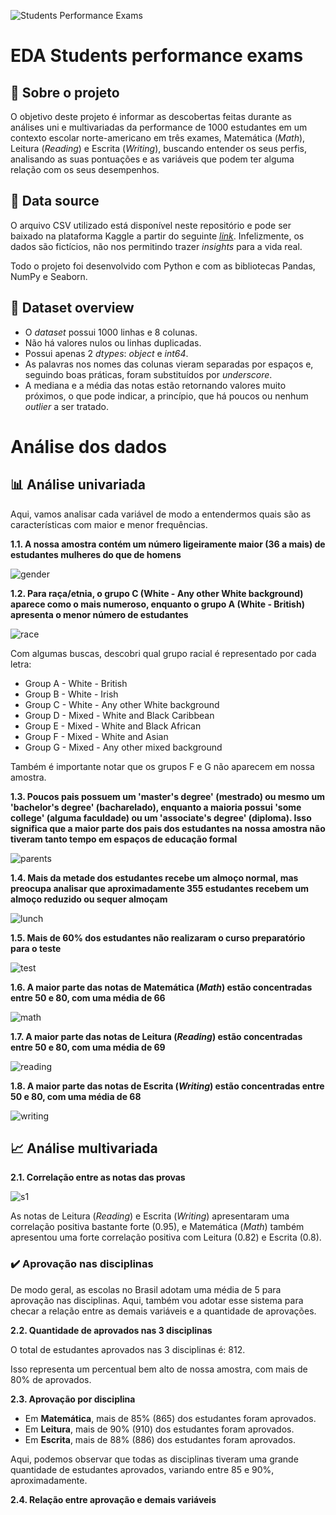 ![Students Performance Exams](https://github.com/fialhovi/students_performance_exams_analysis/assets/104800356/eba2c8aa-f13d-47fe-8d1d-2150b95f33cf)

# EDA Students performance exams

## 🔎 **Sobre o projeto**

O objetivo deste projeto é informar as descobertas feitas durante as análises uni e multivariadas da performance de 1000 estudantes em um contexto escolar norte-americano em três exames, Matemática (_Math_), Leitura (_Reading_) e Escrita (_Writing_), buscando entender os seus perfis, analisando as suas pontuações e as variáveis que podem ter alguma relação com os seus desempenhos.

## 📄 **Data source**

O arquivo CSV utilizado está disponível neste repositório e pode ser baixado na plataforma Kaggle a partir do seguinte [_link_](https://www.kaggle.com/datasets/spscientist/students-performance-in-exams). Infelizmente, os dados são fictícios, não nos permitindo trazer _insights_ para a vida real.

Todo o projeto foi desenvolvido com Python e com as bibliotecas Pandas, NumPy e Seaborn.

## 📝 **Dataset overview**

* O _dataset_ possui 1000 linhas e 8 colunas.
* Não há valores nulos ou linhas duplicadas.
* Possui apenas 2 _dtypes_: _object_ e _int64_.
* As palavras nos nomes das colunas vieram separadas por espaços e, seguindo boas práticas, foram substituídos por _underscore_.
* A mediana e a média das notas estão retornando valores muito próximos, o que pode indicar, a princípio, que há poucos ou nenhum _outlier_ a ser tratado.

# **Análise dos dados**

## 📊 **Análise univariada**

Aqui, vamos analisar cada variável de modo a entendermos quais são as características com maior e menor frequências.

**1.1. A nossa amostra contém um número ligeiramente maior (36 a mais) de estudantes mulheres do que de homens**


![gender](https://github.com/fialhovi/students_performance_exams_analysis/assets/104800356/1ae75b30-9808-4ddd-b1e2-48a9408251a4)


**1.2. Para raça/etnia, o grupo C (White - Any other White background) aparece como o mais numeroso, enquanto o grupo A (White - British) apresenta o menor número de estudantes**


![race](https://github.com/fialhovi/students_performance_exams_analysis/assets/104800356/f17da039-e395-4ccf-a22d-503619477e4e)


Com algumas buscas, descobri qual grupo racial é representado por cada letra:

* Group A - White - British
* Group B - White - Irish
* Group C - White - Any other White background
* Group D - Mixed - White and Black Caribbean
* Group E - Mixed - White and Black African
* Group F - Mixed - White and Asian
* Group G - Mixed - Any other mixed background

Também é importante notar que os grupos F e G não aparecem em nossa amostra.

**1.3. Poucos pais possuem um 'master's degree' (mestrado) ou mesmo um 'bachelor's degree' (bacharelado), enquanto a maioria possui 'some college' (alguma faculdade) ou um 'associate's degree' (diploma). Isso significa que a maior parte dos pais dos estudantes na nossa amostra não tiveram tanto tempo em espaços de educação formal**

![parents](https://github.com/fialhovi/students_performance_exams_analysis/assets/104800356/bbdee83b-4d87-45a9-a0c6-bea5c1727db3)

**1.4. Mais da metade dos estudantes recebe um almoço normal, mas preocupa analisar que aproximadamente 355 estudantes recebem um almoço reduzido ou sequer almoçam**

![lunch](https://github.com/fialhovi/students_performance_exams_analysis/assets/104800356/c031b07d-bc50-4f9f-872e-d4ca9f206c05)

**1.5. Mais de 60% dos estudantes não realizaram o curso preparatório para o teste**

![test](https://github.com/fialhovi/students_performance_exams_analysis/assets/104800356/a6b7c0be-f6e7-4794-ac54-43aeac6d7115)

**1.6. A maior parte das notas de Matemática (_Math_) estão concentradas entre 50 e 80, com uma média de 66**

![math](https://github.com/fialhovi/students_performance_exams_analysis/assets/104800356/890c1a03-7745-4c65-b2d0-c03ff69d6535)

**1.7. A maior parte das notas de Leitura (_Reading_) estão concentradas entre 50 e 80, com uma média de 69**

![reading](https://github.com/fialhovi/students_performance_exams_analysis/assets/104800356/7e01fc17-6d0b-402f-84d7-5072c502a0ab)

**1.8. A maior parte das notas de Escrita (_Writing_) estão concentradas entre 50 e 80, com uma média de 68**

![writing](https://github.com/fialhovi/students_performance_exams_analysis/assets/104800356/2ca52750-8220-4b39-840b-f96953c39156)

## 📈 **Análise multivariada**

**2.1. Correlação entre as notas das provas**

![s1](https://github.com/fialhovi/students_performance_exams_analysis/assets/104800356/6a4c8167-64ad-4957-adae-a722788c0358)

As notas de Leitura (_Reading_) e Escrita (_Writing_) apresentaram uma correlação positiva bastante forte (0.95), e Matemática (_Math_) também apresentou uma forte correlação positiva com Leitura (0.82) e Escrita (0.8).

### ✔️ Aprovação nas disciplinas

De modo geral, as escolas no Brasil adotam uma média de 5 para aprovação nas disciplinas. Aqui, também vou adotar esse sistema para checar a relação entre as demais variáveis e a quantidade de aprovações.

**2.2. Quantidade de aprovados nas 3 disciplinas**

O total de estudantes aprovados nas 3 disciplinas é: 812.

Isso representa um percentual bem alto de nossa amostra, com mais de 80% de aprovados.

**2.3. Aprovação por disciplina**

* Em **Matemática**, mais de 85% (865) dos estudantes foram aprovados.
* Em **Leitura**, mais de 90% (910) dos estudantes foram aprovados.
* Em **Escrita**, mais de 88% (886) dos estudantes foram aprovados.

Aqui, podemos observar que todas as disciplinas tiveram uma grande quantidade de estudantes aprovados, variando entre 85 e 90%, aproximadamente.

**2.4. Relação entre aprovação e demais variáveis**

